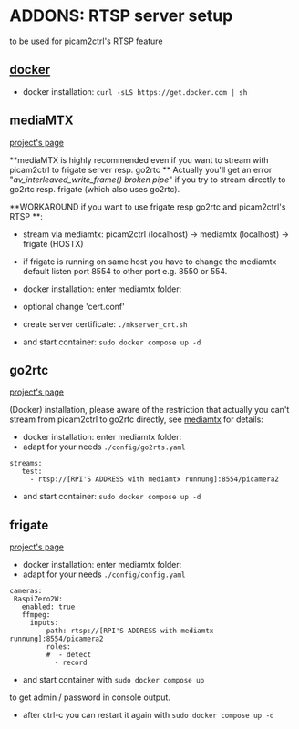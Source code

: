 # ADDONS: RTSP server setup

to be used for picam2ctrl's RTSP feature

## [docker](https://www.docker.com/)

* docker installation:
`curl -sLS https://get.docker.com | sh`

## mediaMTX
[project's page](https://github.com/bluenviron/mediamtx#)

**mediaMTX is highly recommended even if you want to stream with picam2ctrl to frigate server resp. go2rtc **
Actually you'll get an error "*av_interleaved_write_frame() broken pipe*" if you try to stream directly to go2rtc resp. frigate (which also uses go2rtc).

**WORKAROUND if you want to use frigate resp go2rtc and picam2ctrl's RTSP **:

* stream via mediamtx: picam2ctrl (localhost) -> mediamtx (localhost) -> frigate (HOSTX)
* if frigate is running on same host you have to change the mediamtx default listen port 8554 to other port e.g. 8550 or 554.

* docker installation: enter mediamtx folder:
 * optional change 'cert.conf'
 * create server certificate:
`./mkserver_crt.sh`
* and start container:
`sudo docker compose up -d`

## go2rtc
[project's page](https://github.com/AlexxIT/go2rtc#)


(Docker) installation, please aware of the restriction that actually you can't stream from picam2ctrl to go2rtc directly,
 see [mediamtx](##mediamtx) for details:
* docker installation: enter mediamtx folder:
 * adapt for your needs `./config/go2rts.yaml`

 ```
streams:
    test:
      - rtsp://[RPI'S ADDRESS with mediamtx runnung]:8554/picamera2

 ```


* and start container:
`sudo docker compose up -d`

## frigate
[project's page](https://github.com/blakeblackshear/frigate#)

* docker installation: enter mediamtx folder:
 * adapt for your needs `./config/config.yaml`

 ```
cameras:
  RaspiZero2W:
    enabled: true
    ffmpeg:
      inputs:
        - path: rtsp://[RPI'S ADDRESS with mediamtx runnung]:8554/picamera2
          roles:
          #  - detect
            - record
 ```


* and start container with
`sudo docker compose up`

to get admin / password in console output.

* after ctrl-c you can restart it again with
`sudo docker compose up -d`
